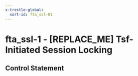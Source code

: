 ```yaml
---
x-trestle-global:
  sort-id: fta_ssl-01
---
```


# fta_ssl-1 - \[REPLACE_ME\] Tsf-Initiated Session Locking

## Control Statement
